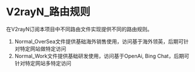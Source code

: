 # V2rayN_路由规则
在V2rayN订阅本项目中不同路由文件实现提供不同的路由规则。

1. Normal_OverSea文件提供基础海外销售使用，访问基于海外领英，后期可针对特定网站做特定访问
2. Normal_Work文件提供基础研发使用，访问基于OpenAi, Bing Chat，后期可针对特定网站多特定访问
